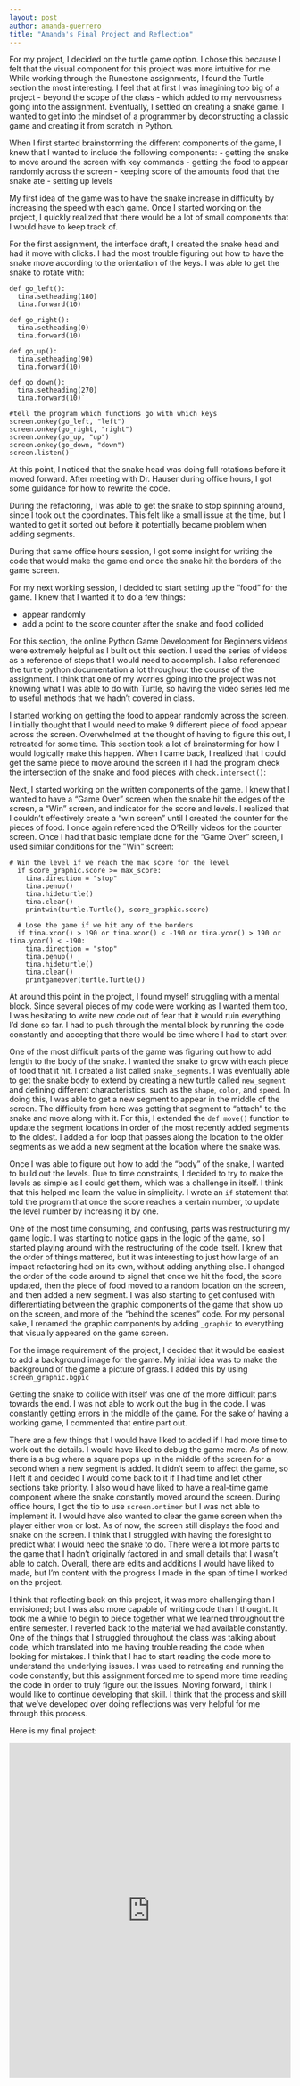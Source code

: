 ```yaml
---
layout: post
author: amanda-guerrero
title: "Amanda's Final Project and Reflection"
---
```


For my project, I decided on the turtle game option. I chose this because I felt that the visual component for this project was more intuitive for me. 
While working through the Runestone assignments, I found the Turtle section the most interesting. 
I feel that at first I was imagining too big of a project - beyond the scope of the class - which added to my nervousness going into the assignment. 
Eventually, I settled on creating a snake game. I wanted to get into the mindset of a programmer by deconstructing a classic game and creating it from scratch in Python. 

When I first started brainstorming the different components of the game, I knew that I wanted to include the following components: 
	- getting the snake to move around the screen with key commands 
	- getting the food to appear randomly across the screen 
	- keeping score of the amounts food that the snake ate 
	- setting up levels

My first idea of the game was to have the snake increase in difficulty by increasing the speed with each game. 
Once I started working on the project, I quickly realized that there would be a lot of small components that I would have to keep track of. 

For the first assignment, the interface draft, I created the snake head and had it move with clicks. 
I had the most trouble figuring out how to have the snake move according to the orientation of the keys. I was able to get the snake to rotate with:
```
def go_left():
  tina.setheading(180)
  tina.forward(10)
  
def go_right():
  tina.setheading(0)
  tina.forward(10)
  
def go_up():
  tina.setheading(90)
  tina.forward(10)
  
def go_down():
  tina.setheading(270)
  tina.forward(10)`

#tell the program which functions go with which keys
screen.onkey(go_left, "left")
screen.onkey(go_right, "right")
screen.onkey(go_up, "up")
screen.onkey(go_down, "down")
screen.listen()
```
At this point, I noticed that the snake head was doing full rotations before it moved forward. 
After meeting with Dr. Hauser during office hours, I got some guidance for how to rewrite the code.  

During the refactoring, I was able to get the snake to stop spinning around, since I took out the coordinates. 
This felt like a small issue at the time, but I wanted to get it sorted out before it potentially became problem when adding segments. 

During that same office hours session, I got some insight for writing the code that would make the game end once the snake hit the borders of the game screen. 

For my next working session, I decided to start setting up the “food” for the game. I knew that I wanted it to do a few things: 
  - appear randomly 
  - add a point to the score counter after the snake and food collided 

For this section, the online Python Game Development for Beginners videos were extremely helpful as I built out this section. 
I used the series of videos as a reference of steps that I would need to accomplish. 
I also referenced the turtle python documentation a lot throughout the course of the assignment. 
I think that one of my worries going into the project was not knowing what I was able to do with Turtle, so having the video series led me to useful methods that we hadn’t covered in class. 

I started working on getting the food to appear randomly across the screen. 
I initially thought that I would need to make 9 different piece of food appear across the screen. Overwhelmed at the thought of having to figure this out, I retreated for some time. 
This section took a lot of brainstorming for how I would logically make this happen. 
When I came back, I realized that I could get the same piece to move around the screen if I had the program check the intersection of the snake and food pieces with `check.intersect()`: 

Next, I started working on the written components of the game. 
I knew that I wanted to have a “Game Over” screen when the snake hit the edges of the screen, a “Win” screen, and indicator for the score and levels. 
I realized that I couldn’t effectively create a “win screen” until I created the counter for the pieces of food. 
I once again referenced the O’Reilly videos for the counter screen. 
Once I had that basic template done for the “Game Over” screen, I used similar conditions for the "Win" screen:
```
# Win the level if we reach the max score for the level
  if score_graphic.score >= max_score:
    tina.direction = "stop"
    tina.penup()
    tina.hideturtle()
    tina.clear()
    printwin(turtle.Turtle(), score_graphic.score)
   
  # Lose the game if we hit any of the borders
  if tina.xcor() > 190 or tina.xcor() < -190 or tina.ycor() > 190 or tina.ycor() < -190:
    tina.direction = "stop"
    tina.penup()
    tina.hideturtle()
    tina.clear()
    printgameover(turtle.Turtle())
```
At around this point in the project, I found myself struggling with a mental block. 
Since several pieces of my code were working as I wanted them too, I was hesitating to write new code out of fear that it would ruin everything I’d done so far. 
I had to push through the mental block by running the code constantly and accepting that there would be time where I had to start over. 

One of the most difficult parts of the game was figuring out how to add length to the body of the snake. 
I wanted the snake to grow with each piece of food that it hit. I created a list called `snake_segments`. 
I was eventually able to get the snake body to extend by creating a new turtle called `new_segment` and defining different characteristics, such as the `shape`, 	`color`, and `speed`. 
In doing this, I was able to get a new segment to appear in the middle of the screen. 
The difficulty from here was getting that segment to “attach” to the snake and move along with it.
For this, I extended the `def move()` function to update the segment locations in order of the most recently added segments to the oldest. 
I added a `for` loop that passes along the location to the older segments as we add a new segment at the location where the snake was. 

Once I was able to figure out how to add the “body” of the snake, I wanted to build out the levels. 
Due to time constraints, I decided to try to make the levels as simple as I could get them, which was a challenge in itself. 
I think that this helped me learn the value in simplicity. 
I wrote an `if` statement that told the program that once the score reaches a certain number, to update the level number by increasing it by one. 

One of the most time consuming, and confusing, parts was restructuring my game logic. 
I was starting to notice gaps in the logic of the game, so I started playing around with the restructuring of the code itself. 
I knew that the order of things mattered, but it was interesting to just how large of an impact refactoring had on its own, without adding anything else. 
I changed the order of the code around to signal that once we hit the food, the score updated, then the piece of food moved to a random location on the screen, 
and then added a new segment. 
I was also starting to get confused with differentiating between the graphic components of the game that show up on the screen, and more of the “behind the scenes” code. 
For my personal sake, I renamed the graphic components by adding `_graphic` to everything that visually appeared on the game screen. 

For the image requirement of the project, I decided that it would be easiest to add a background image for the game. 
My initial idea was to make the background of the game a picture of grass. I added this by using `screen_graphic.bgpic`

Getting the snake to collide with itself was one of the more difficult parts towards the end.
I was not able to work out the bug in the code. I was constantly getting errors in the middle of the game. 
For the sake of having a working game, I commented that entire part out. 

There are a few things that I would have liked to added if I had more time to work out the details. I would have liked to debug the game more. 
As of now, there is a bug where a square pops up in the middle of the screen for a second when a new segment is added. 
It didn’t seem to affect the game, so I left it and decided I would come back to it if I had time and let other sections take priority. 
I also would have liked to have a real-time game component where the snake constantly moved around the screen. 
During office hours, I got the tip to use `screen.ontimer` but I was not able to implement it. 
I would have also wanted to clear the game screen when the player either won or lost. As of now, the screen still displays the food and snake on the screen.
I think that I struggled with having the foresight to predict what I would need the snake to do. There were a lot more parts to the game that I hadn’t originally factored in and small details that I wasn’t able to catch. 
Overall, there are edits and additions I would have liked to made, but I’m content with the progress I made in the span of time I worked on the project. 

I think that reflecting back on this project, it was more challenging than I envisioned; but I was also more capable of writing code than I thought. 
It took me a while to begin to piece together what we learned throughout the entire semester. 
I reverted back to the material we had available constantly. 
One of the things that I struggled throughout the class was talking about code, which translated into me having trouble reading the code when looking for mistakes. 
I think that I had to start reading the code more to understand the underlying issues. 
I was used to retreating and running the code constantly, but this assignment forced me to spend more time reading the code in order to truly figure out the issues. 
Moving forward, I think I would like to continue developing that skill. 
I think that the process and skill that we’ve developed over doing reflections was very helpful for me through this process. 

Here is my final project: 
<iframe src="https://trinket.io/embed/python/741032d82e" width="100%" height="600" frameborder="0" marginwidth="0" marginheight="0" allowfullscreen></iframe>
